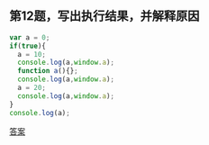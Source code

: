 ## 第12题，写出执行结果，并解释原因

```js
var a = 0;
if(true){
  a = 10;
  console.log(a,window.a);
  function a(){};
  console.log(a,window.a);
  a = 20;
  console.log(a,window.a);
}
console.log(a);
```

[答案](https://github.com/lgwebdream/FE-Interview/issues/96)